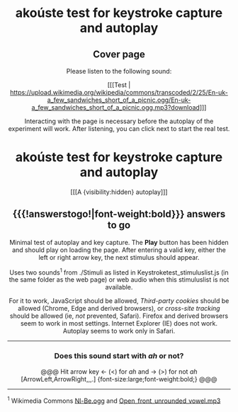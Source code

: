 [//comment]: # "Use the 'Start of coverpage' - 'End of coverpage' comments to insert a coverpage"
[//coverpage]: # "Start of coverpage"

<center>

# akoúste test for keystroke capture and autoplay

## Cover page

Please listen to the following sound:

[[[Test | <https://upload.wikimedia.org/wikipedia/commons/transcoded/2/25/En-uk-a_few_sandwiches_short_of_a_picnic.ogg/En-uk-a_few_sandwiches_short_of_a_picnic.ogg.mp3?download>]]]

Interacting with the page is necessary before the autoplay of the experiment will work. After listening, you can click next to start the real test.

</center>


[//coverpage]: # "End of coverpage"


<center>

# akoúste test for keystroke capture and autoplay

[[[A {visibility:hidden} autoplay]]]

## {{{!answerstogo!|font-weight:bold}}} answers to go

Minimal test of autoplay and key capture. The <strong>Play</strong> button has been hidden and should play on loading the page. After entering a valid key, either the left or right arrow key, the next stimulus should appear.

Uses two sounds<sup>1</sup> from ./Stimuli as listed in Keystroketest_stimuluslist.js (in the same folder as the web page) or web audio when this stimuluslist is not available.

For it to work, JavaScript should be allowed, *Third-party cookies* should be allowed (Chrome, Edge and derived browsers),  or *cross-site tracking* should be allowed (ie, *not* prevented, Safari). Firefox and derived browsers seem to work in most settings. Internet Explorer (IE) does not work. Autoplay seems to work only in Safari.

</center>

---------------------------

<center>

### Does this sound start with *ah* or not?

@@@ Hit arrow key ← (<) for <em>ah</em> and → (>) for not <em>ah</em> [ArrowLeft,ArrowRight,,,.] {font-size:large;font-weight:bold;} @@@

</center>

---------------------------

<sup>1</sup> Wikimedia Commons [Nl-Be.ogg](https://commons.wikimedia.org/wiki/File:Nl-Be.ogg) and [Open_front_unrounded_vowel.mp3](https://commons.wikimedia.org/wiki/File:Open_front_unrounded_vowel.ogg)

[//comment]: # "These are internal parameters for the experiment and visible texts not in this Markdown"
[//comment]: # "----------"
[//parameter]: # "ExperimentAcronym:Keystroketest"
[//parameter]: # "audioBaseURL:./Stimuli/"
[//parameter]: # "PracticeItems:0"
[//parameter]: # "ShuffleStimuli:true"
[//parameter]: # "RandomizeAB:false"
[//parameter]: # "body.style:"
[//comment]: # "Add error checking digest to results"
[//parameter]: # "addDigest: true"
[//buttontext]: # "NextText:Next"
[//buttontext]: # "NextAlertText:Please listen to the recordings and answer the questions first"
[//buttontext]: # "ReadyText:Ready"
[//buttontext]: # "PlayText:Play"
[//buttontext]: # "RestartPageText:Restart"
[//buttontext]: # "SaveButtonText:Save Results"
[//buttontext]: # "SaveText:Please click XXSaveButtonTextXX and store the file"
[//tooltiptext]: # "ToolTipPlay:Play sound"
[//tooltiptext]: # "ToolTipNext:Go to next item"
[//tooltiptext]: # "ToolTipReady:Ready, please save results"
[//tooltiptext]: # "ToolTipRestart:Start a new experiment session"
[//tooltiptext]: # "ToolTipSave:Save the answer to a file"
[//comment]: # "----------"
[//comment]: # "These are stimuli for this experiment"
[//comment]: # "----------"
[//stimulus0]: # "A"
[//stimulus1]: # "https://upload.wikimedia.org/wikipedia/commons/6/62/De-Aluminium.ogg"
[//stimulus1]: # "https://upload.wikimedia.org/wikipedia/commons/e/e7/Fr-bordure.ogg"
[//comment]: # "----------"
